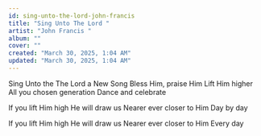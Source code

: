 ```yaml
---
id: sing-unto-the-lord-john-francis
title: "Sing Unto The Lord "
artist: "John Francis "
album: ""
cover: ""
created: "March 30, 2025, 1:04 AM"
updated: "March 30, 2025, 1:04 AM"
---
```


Sing Unto the The Lord a New Song
Bless Him, praise Him
Lift Him higher
All you chosen generation
Dance and celebrate

If you lift Him high
He will draw us
Nearer ever closer to Him
Day by day

If you lift Him high
He will draw us
Nearer ever closer to Him
Every day